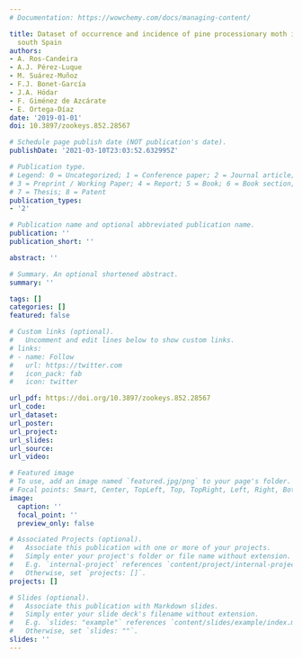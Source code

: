 ```yaml
---
# Documentation: https://wowchemy.com/docs/managing-content/

title: Dataset of occurrence and incidence of pine processionary moth in Andalusia,
  south Spain
authors:
- A. Ros-Candeira
- A.J. Pérez-Luque
- M. Suárez-Muñoz
- F.J. Bonet-García
- J.A. Hódar
- F. Giménez de Azcárate
- E. Ortega-Díaz
date: '2019-01-01'
doi: 10.3897/zookeys.852.28567

# Schedule page publish date (NOT publication's date).
publishDate: '2021-03-10T23:03:52.632995Z'

# Publication type.
# Legend: 0 = Uncategorized; 1 = Conference paper; 2 = Journal article;
# 3 = Preprint / Working Paper; 4 = Report; 5 = Book; 6 = Book section;
# 7 = Thesis; 8 = Patent
publication_types:
- '2'

# Publication name and optional abbreviated publication name.
publication: ''
publication_short: ''

abstract: ''

# Summary. An optional shortened abstract.
summary: ''

tags: []
categories: []
featured: false

# Custom links (optional).
#   Uncomment and edit lines below to show custom links.
# links:
# - name: Follow
#   url: https://twitter.com
#   icon_pack: fab
#   icon: twitter

url_pdf: https://doi.org/10.3897/zookeys.852.28567
url_code:
url_dataset:
url_poster:
url_project:
url_slides:
url_source:
url_video:

# Featured image
# To use, add an image named `featured.jpg/png` to your page's folder. 
# Focal points: Smart, Center, TopLeft, Top, TopRight, Left, Right, BottomLeft, Bottom, BottomRight.
image:
  caption: ''
  focal_point: ''
  preview_only: false

# Associated Projects (optional).
#   Associate this publication with one or more of your projects.
#   Simply enter your project's folder or file name without extension.
#   E.g. `internal-project` references `content/project/internal-project/index.md`.
#   Otherwise, set `projects: []`.
projects: []

# Slides (optional).
#   Associate this publication with Markdown slides.
#   Simply enter your slide deck's filename without extension.
#   E.g. `slides: "example"` references `content/slides/example/index.md`.
#   Otherwise, set `slides: ""`.
slides: ''
---
```

